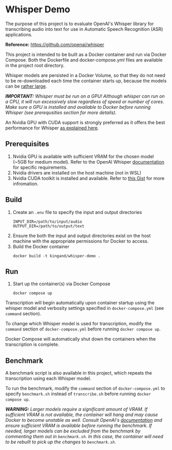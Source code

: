# Whisper Demo
The purpose of this project is to evaluate OpenAI's Whisper library
for transcribing audio into text for use in Automatic Speech
Recognition (ASR) applications.

**Reference:** https://github.com/openai/whisper

This project is intended to be built as a Docker container and run via Docker Compose.  Both the
Dockerfile and docker-compose.yml files are
available in the project root directory.

Whisper models are persisted in a Docker Volume,
so that they do not need to be re-downloaded each
time the container starts up, because the models
can be [rather large](https://github.com/openai/whisper#available-models-and-languages).

_**IMPORTANT:** Whisper must be run on a GPU! Although
whisper can run on a CPU, it will run excessively slow
regardless of speed or number of cores.  Make sure
a GPU is installed and available to Docker before
running Whisper (see prerequsities section for more
details)._

An Nvidia GPU with CUDA support is strongly preferred
as it offers the best performance for Whisper [as
explained here](https://www.reddit.com/r/MachineLearning/comments/10xp54e/p_get_2x_faster_transcriptions_with_openai/).

## Prerequisites
1. Nvidia GPU is available with sufficient VRAM for
the chosen model (~5GB for medium model).  Refer to
the OpenAI Whisper [documentation](https://github.com/openai/whisper#available-models-and-languages) for specific requirements.
2. Nvidia drivers are installed on the host machine (not in WSL)
3. Nvidia CUDA toolkit is installed and available.  Refer to [this Gist](https://gist.github.com/kingand/ff301bc5b740abb43cd69350d9578d9d) for more infromation.

## Build
1. Create an `.env` file to specify the input and
output directories
    ```
    INPUT_DIR=/path/to/input/audio
    OUTPUT_DIR=/path/to/output/text
    ```
2. Ensure the both the input and output directories
exist on the host machine with the appropriate
permissions for Docker to access.
3. Build the Docker container
    ```
    docker build -t kingand/whisper-demo .
    ```

## Run
1. Start up the container(s) via Docker Compose
    ```
    docker compose up
    ```

Transcription will begin automatically upon
container startup using the whisper model and
verbosity settings specified in
`docker-compose.yml` (see `command` section).

To change which Whisper model is used for
transcription, modify the `command` section of `docker-compose.yml` before running
`docker compose up`.

Docker Compose will automatically shut down the
containers when the transcription is complete.

## Benchmark
A benchmark script is also available in this
project, which repeats the transcription using
each Whisper model.

To run the benchmark, modify the `command`
section of `docker-compose.yml` to specify
`benchmark.sh` instead of `transcribe.sh`
before running `docker compose up`.

_**WARNING:** Larger models require a
significant amount of VRAM.  If sufficient
VRAM is not available, the container will hang
and may cause Docker to become unstable as
well.  Consult OpenAI's [documentation](https://github.com/openai/whisper#available-models-and-languages)
and ensure sufficient VRAM is available before
running the benchmark.  If needed, larger models
can be excluded from the benchmark by commenting
them out in `benchmark.sh`.  In this case, the
container will need to be rebuilt to pick up the
changes to `benchmark.sh`._